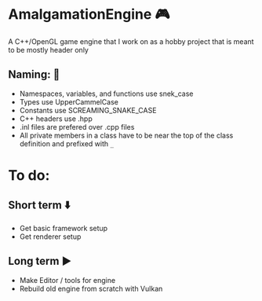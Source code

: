 # AmalgamationEngine :video_game:
A C++/OpenGL game engine that I work on as a hobby project
that is meant to be mostly header only

## Naming: :blue_book:
* Namespaces, variables, and functions use snek_case
* Types use UpperCammelCase
* Constants use SCREAMING_SNAKE_CASE
* C++ headers use .hpp
* .inl files are prefered over .cpp files
* All private members in a class have to be near the top of the class definition and prefixed with `_`

# To do:
## Short term :arrow_down:
* Get basic framework setup
* Get renderer setup

## Long term :arrow_forward:
* Make Editor / tools for engine
* Rebuild old engine from scratch with Vulkan

